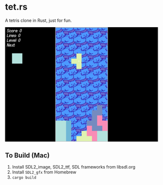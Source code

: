# tet.rs
A tetris clone in Rust, just for fun.

![The game running](tetris.png)

## To Build (Mac)
 1. Install SDL2_image, SDL2_ttf, SDL frameworks from libsdl.org
 2. Install `SDL2_gfx` from Homebrew
 3. `cargo build`
